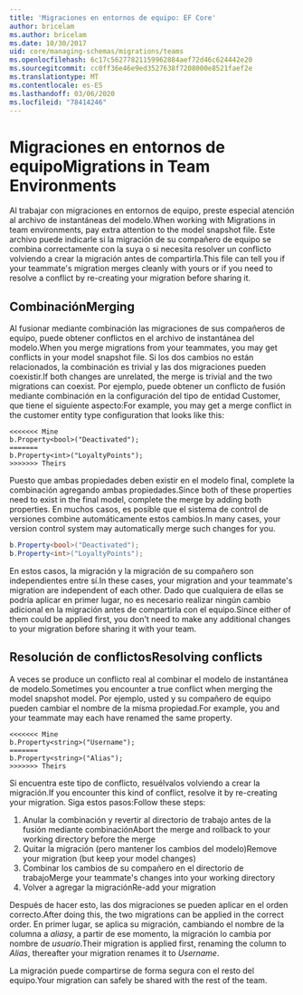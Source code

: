 ```yaml
---
title: 'Migraciones en entornos de equipo: EF Core'
author: bricelam
ms.author: bricelam
ms.date: 10/30/2017
uid: core/managing-schemas/migrations/teams
ms.openlocfilehash: 6c17c56277821159962884aef72d46c624442e20
ms.sourcegitcommit: cc0ff36e46e9ed3527638f7208000e8521faef2e
ms.translationtype: MT
ms.contentlocale: es-ES
ms.lasthandoff: 03/06/2020
ms.locfileid: "78414246"
---
```

# <a name="migrations-in-team-environments"></a><span data-ttu-id="b6f3d-102">Migraciones en entornos de equipo</span><span class="sxs-lookup"><span data-stu-id="b6f3d-102">Migrations in Team Environments</span></span>

<span data-ttu-id="b6f3d-103">Al trabajar con migraciones en entornos de equipo, preste especial atención al archivo de instantáneas del modelo.</span><span class="sxs-lookup"><span data-stu-id="b6f3d-103">When working with Migrations in team environments, pay extra attention to the model snapshot file.</span></span> <span data-ttu-id="b6f3d-104">Este archivo puede indicarle si la migración de su compañero de equipo se combina correctamente con la suya o si necesita resolver un conflicto volviendo a crear la migración antes de compartirla.</span><span class="sxs-lookup"><span data-stu-id="b6f3d-104">This file can tell you if your teammate's migration merges cleanly with yours or if you need to resolve a conflict by re-creating your migration before sharing it.</span></span>

## <a name="merging"></a><span data-ttu-id="b6f3d-105">Combinación</span><span class="sxs-lookup"><span data-stu-id="b6f3d-105">Merging</span></span>

<span data-ttu-id="b6f3d-106">Al fusionar mediante combinación las migraciones de sus compañeros de equipo, puede obtener conflictos en el archivo de instantánea del modelo.</span><span class="sxs-lookup"><span data-stu-id="b6f3d-106">When you merge migrations from your teammates, you may get conflicts in your model snapshot file.</span></span> <span data-ttu-id="b6f3d-107">Si los dos cambios no están relacionados, la combinación es trivial y las dos migraciones pueden coexistir.</span><span class="sxs-lookup"><span data-stu-id="b6f3d-107">If both changes are unrelated, the merge is trivial and the two migrations can coexist.</span></span> <span data-ttu-id="b6f3d-108">Por ejemplo, puede obtener un conflicto de fusión mediante combinación en la configuración del tipo de entidad Customer, que tiene el siguiente aspecto:</span><span class="sxs-lookup"><span data-stu-id="b6f3d-108">For example, you may get a merge conflict in the customer entity type configuration that looks like this:</span></span>

``` output
<<<<<<< Mine
b.Property<bool>("Deactivated");
=======
b.Property<int>("LoyaltyPoints");
>>>>>>> Theirs
```

<span data-ttu-id="b6f3d-109">Puesto que ambas propiedades deben existir en el modelo final, complete la combinación agregando ambas propiedades.</span><span class="sxs-lookup"><span data-stu-id="b6f3d-109">Since both of these properties need to exist in the final model, complete the merge by adding both properties.</span></span> <span data-ttu-id="b6f3d-110">En muchos casos, es posible que el sistema de control de versiones combine automáticamente estos cambios.</span><span class="sxs-lookup"><span data-stu-id="b6f3d-110">In many cases, your version control system may automatically merge such changes for you.</span></span>

``` csharp
b.Property<bool>("Deactivated");
b.Property<int>("LoyaltyPoints");
```

<span data-ttu-id="b6f3d-111">En estos casos, la migración y la migración de su compañero son independientes entre sí.</span><span class="sxs-lookup"><span data-stu-id="b6f3d-111">In these cases, your migration and your teammate's migration are independent of each other.</span></span> <span data-ttu-id="b6f3d-112">Dado que cualquiera de ellas se podría aplicar en primer lugar, no es necesario realizar ningún cambio adicional en la migración antes de compartirla con el equipo.</span><span class="sxs-lookup"><span data-stu-id="b6f3d-112">Since either of them could be applied first, you don't need to make any additional changes to your migration before sharing it with your team.</span></span>

## <a name="resolving-conflicts"></a><span data-ttu-id="b6f3d-113">Resolución de conflictos</span><span class="sxs-lookup"><span data-stu-id="b6f3d-113">Resolving conflicts</span></span>

<span data-ttu-id="b6f3d-114">A veces se produce un conflicto real al combinar el modelo de instantánea de modelo.</span><span class="sxs-lookup"><span data-stu-id="b6f3d-114">Sometimes you encounter a true conflict when merging the model snapshot model.</span></span> <span data-ttu-id="b6f3d-115">Por ejemplo, usted y su compañero de equipo pueden cambiar el nombre de la misma propiedad.</span><span class="sxs-lookup"><span data-stu-id="b6f3d-115">For example, you and your teammate may each have renamed the same property.</span></span>

``` output
<<<<<<< Mine
b.Property<string>("Username");
=======
b.Property<string>("Alias");
>>>>>>> Theirs
```

<span data-ttu-id="b6f3d-116">Si encuentra este tipo de conflicto, resuélvalos volviendo a crear la migración.</span><span class="sxs-lookup"><span data-stu-id="b6f3d-116">If you encounter this kind of conflict, resolve it by re-creating your migration.</span></span> <span data-ttu-id="b6f3d-117">Siga estos pasos:</span><span class="sxs-lookup"><span data-stu-id="b6f3d-117">Follow these steps:</span></span>

1. <span data-ttu-id="b6f3d-118">Anular la combinación y revertir al directorio de trabajo antes de la fusión mediante combinación</span><span class="sxs-lookup"><span data-stu-id="b6f3d-118">Abort the merge and rollback to your working directory before the merge</span></span>
2. <span data-ttu-id="b6f3d-119">Quitar la migración (pero mantener los cambios del modelo)</span><span class="sxs-lookup"><span data-stu-id="b6f3d-119">Remove your migration (but keep your model changes)</span></span>
3. <span data-ttu-id="b6f3d-120">Combinar los cambios de su compañero en el directorio de trabajo</span><span class="sxs-lookup"><span data-stu-id="b6f3d-120">Merge your teammate's changes into your working directory</span></span>
4. <span data-ttu-id="b6f3d-121">Volver a agregar la migración</span><span class="sxs-lookup"><span data-stu-id="b6f3d-121">Re-add your migration</span></span>

<span data-ttu-id="b6f3d-122">Después de hacer esto, las dos migraciones se pueden aplicar en el orden correcto.</span><span class="sxs-lookup"><span data-stu-id="b6f3d-122">After doing this, the two migrations can be applied in the correct order.</span></span> <span data-ttu-id="b6f3d-123">En primer lugar, se aplica su migración, cambiando el nombre de la columna a *alias*y, a partir de ese momento, la migración lo cambia por nombre de *usuario*.</span><span class="sxs-lookup"><span data-stu-id="b6f3d-123">Their migration is applied first, renaming the column to *Alias*, thereafter your migration renames it to *Username*.</span></span>

<span data-ttu-id="b6f3d-124">La migración puede compartirse de forma segura con el resto del equipo.</span><span class="sxs-lookup"><span data-stu-id="b6f3d-124">Your migration can safely be shared with the rest of the team.</span></span>
